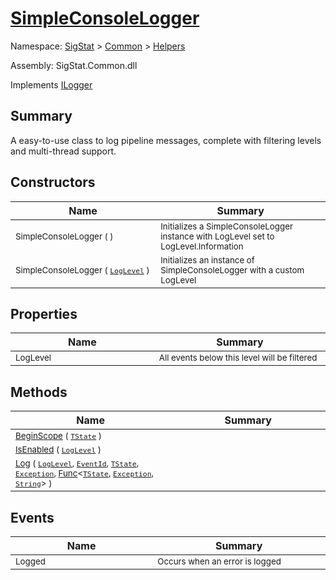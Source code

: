 # [SimpleConsoleLogger](./SimpleConsoleLogger.md)

Namespace: [SigStat]() > [Common](./../README.md) > [Helpers](./README.md)

Assembly: SigStat.Common.dll

Implements [ILogger](https://docs.microsoft.com/en-us/dotnet/api/Microsoft.Extensions.Logging.ILogger)

## Summary
A easy-to-use class to log pipeline messages, complete with filtering levels and multi-thread support.

## Constructors

| Name<div><a href="#"><img width=400></a></div> | Summary<div><a href="#"><img width=475></a></div> | 
| --- | --- | 
| <sub>SimpleConsoleLogger (  )</sub> | <sub>Initializes a SimpleConsoleLogger instance with LogLevel set to LogLevel.Information</sub> | 
| <sub>SimpleConsoleLogger ( [`LogLevel`](https://docs.microsoft.com/en-us/dotnet/api/Microsoft.Extensions.Logging.LogLevel) )</sub> | <sub>Initializes an instance of SimpleConsoleLogger with a custom LogLevel</sub> | 


## Properties

| Name<div><a href="#"><img width=400></a></div> | Summary<div><a href="#"><img width=475></a></div> | 
| --- | --- | 
| <sub>LogLevel</sub> | <sub>All events below this level will be filtered</sub> | 


## Methods

| Name<div><a href="#"><img width=400></a></div> | Summary<div><a href="#"><img width=475></a></div> | 
| --- | --- | 
| <sub>[BeginScope](./Methods/SimpleConsoleLogger-BeginScope.md) ( [`TState`](./SimpleConsoleLogger.md) )</sub> | <sub></sub> | 
| <sub>[IsEnabled](./Methods/SimpleConsoleLogger-IsEnabled.md) ( [`LogLevel`](https://docs.microsoft.com/en-us/dotnet/api/Microsoft.Extensions.Logging.LogLevel) )</sub> | <sub></sub> | 
| <sub>[Log](./Methods/SimpleConsoleLogger-Log.md) ( [`LogLevel`](https://docs.microsoft.com/en-us/dotnet/api/Microsoft.Extensions.Logging.LogLevel), [`EventId`](https://docs.microsoft.com/en-us/dotnet/api/Microsoft.Extensions.Logging.EventId), [`TState`](./SimpleConsoleLogger.md), [`Exception`](https://docs.microsoft.com/en-us/dotnet/api/System.Exception), [Func](https://docs.microsoft.com/en-us/dotnet/api/System.Func-3)\<[`TState`](./SimpleConsoleLogger.md), [`Exception`](https://docs.microsoft.com/en-us/dotnet/api/System.Exception), [`String`](https://docs.microsoft.com/en-us/dotnet/api/System.String)> )</sub> | <sub></sub> | 


## Events

| Name<div><a href="#"><img width=400></a></div> | Summary<div><a href="#"><img width=475></a></div> | 
| --- | --- | 
| <sub>Logged</sub> | <sub>Occurs when an error is logged</sub> | 


